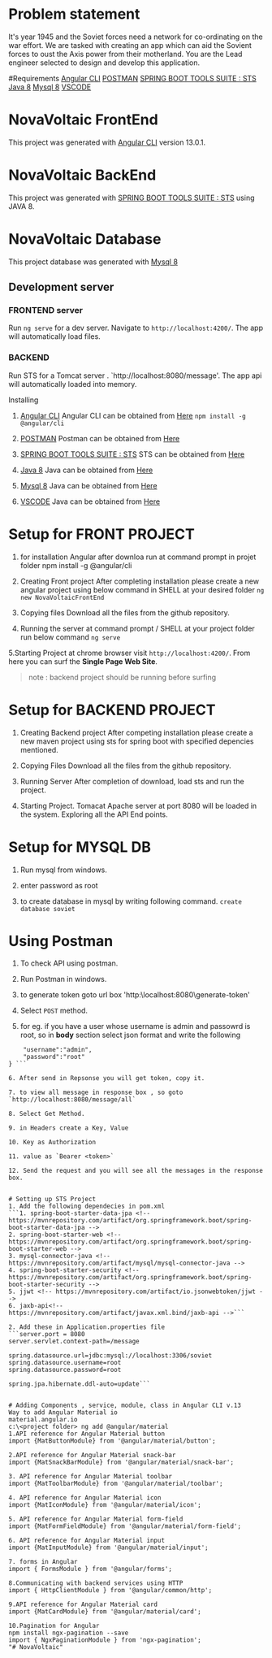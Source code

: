 # Problem statement
It's year 1945 and the Soviet forces need a network for co-ordinating on the war effort. We are tasked with creating an app which can aid the Sovient forces to oust the Axis power from their motherland. You are the Lead engineer selected to design and develop this application.

#Requirements
[Angular CLI](https://github.com/angular/angular-cli)
[POSTMAN](https://www.postman.com/downloads/)
[SPRING BOOT TOOLS SUITE : STS](https://spring.io/tools)
[Java 8](https://www.oracle.com/java/technologies/downloads/)
[Mysql 8](https://dev.mysql.com/downloads/mysql/)
[VSCODE](https://code.visualstudio.com/download)

# NovaVoltaic FrontEnd

This project was generated with [Angular CLI](https://github.com/angular/angular-cli) version 13.0.1.

# NovaVoltaic BackEnd

This project was generated with [SPRING BOOT TOOLS SUITE : STS](https://spring.io/tools) using JAVA 8.

# NovaVoltaic Database

This project database was generated with [Mysql 8](https://dev.mysql.com/downloads/mysql/)

## Development server

### FRONTEND server 
Run `ng serve` for a dev server. Navigate to `http://localhost:4200/`. The app will automatically load files.

### BACKEND
Run STS for a Tomcat server . `http://localhost:8080/message'. The app api will automatically loaded into memory. 

Installing
1. [Angular CLI](https://github.com/angular/angular-cli)
Angular CLI can be obtained from [Here](https://github.com/angular/angular-cli)
``` npm install -g @angular/cli ```
2. [POSTMAN](https://www.postman.com/downloads/)
Postman can be obtained from [Here](https://www.postman.com/downloads/)

3. [SPRING BOOT TOOLS SUITE : STS](https://spring.io/tools)
STS can be obtained from [Here](https://spring.io/tools)

4. [Java 8](https://www.oracle.com/java/technologies/downloads/)
Java can be obtained from [Here](https://www.oracle.com/java/technologies/downloads/)

5. [Mysql 8](https://dev.mysql.com/downloads/mysql/)
Java can be obtained from [Here](https://dev.mysql.com/downloads/mysql/)

6. [VSCODE](https://code.visualstudio.com/download)
Java can be obtained from [Here](https://code.visualstudio.com/download)

# Setup for FRONT PROJECT 
1. for installation Angular after downloa run at command prompt in projet folder
npm install -g @angular/cli

2. Creating Front project
After completing installation please create a new angular project using below command in SHELL at your desired folder
 ```ng new NovaVoltaicFrontEnd```
 
3. Copying files 
Download all the files from the github repository.

4. Running the server
at command prompt / SHELL at your project folder run below command
```ng serve```

5.Starting Project
at chrome browser visit `http://localhost:4200/`. From here you can surf the **Single Page Web Site**.
>note : backend project should be running before surfing

# Setup for BACKEND PROJECT
1. Creating Backend project
 After competing installation please create a new maven project using sts for spring boot with specified depencies mentioned.

 2. Copying Files
 Download all the files from the github repository.

 3. Running Server
 After completion of download, load sts and run the project.

 4. Starting Project.
 Tomacat Apache server at port 8080 will be loaded in the system. Exploring all the API End points.

 # Setup for MYSQL DB
 1. Run mysql from windows.

 2. enter password as root

 3. to create database in mysql by writing following command.
 ``` create database soviet ```
 
 # Using Postman
 1. To check API using postman.

 2. Run Postman in windows.

 3. to generate token goto url box 'http:\\localhost:8080\generate-token'

 4. Select `POST` method.

 5. for eg. if you have a user whose username is admin and passowrd is root, so in **body** section select json format and write the following
 ``` { 
     "username":"admin",
     "password":"root"
 } ```
 
 6. After send in Repsonse you will get token, copy it.

 7. to view all message in response box , so goto `http://localhost:8080/message/all`

 8. Select Get Method.

 9. in Headers create a Key, Value

 10. Key as Authorization

 11. value as `Bearer <token>`

 12. Send the request and you will see all the messages in the response box.


# Setting up STS Project
1. Add the following dependecies in pom.xml
```1. spring-boot-starter-data-jpa <!-- https://mvnrepository.com/artifact/org.springframework.boot/spring-boot-starter-data-jpa -->
2. spring-boot-starter-web <!-- https://mvnrepository.com/artifact/org.springframework.boot/spring-boot-starter-web -->
3. mysql-connector-java <!-- https://mvnrepository.com/artifact/mysql/mysql-connector-java -->
4. spring-boot-starter-security <!-- https://mvnrepository.com/artifact/org.springframework.boot/spring-boot-starter-security -->
5. jjwt <!-- https://mvnrepository.com/artifact/io.jsonwebtoken/jjwt --> 
6. jaxb-api<!-- https://mvnrepository.com/artifact/javax.xml.bind/jaxb-api -->```

2. Add these in Application.properties file
```server.port = 8080
server.servlet.context-path=/message

spring.datasource.url=jdbc:mysql://localhost:3306/soviet
spring.datasource.username=root
spring.datasource.password=root

spring.jpa.hibernate.ddl-auto=update```


# Adding Components , service, module, class in Angular CLI v.13
Way to add Angular Material io
material.angular.io
c:\<project folder> ng add @angular/material
1.API reference for Angular Material button
import {MatButtonModule} from '@angular/material/button';

2.API reference for Angular Material snack-bar
import {MatSnackBarModule} from '@angular/material/snack-bar';

3. API reference for Angular Material toolbar
import {MatToolbarModule} from '@angular/material/toolbar';

4. API reference for Angular Material icon
import {MatIconModule} from '@angular/material/icon';

5. API reference for Angular Material form-field
import {MatFormFieldModule} from '@angular/material/form-field';

6. API reference for Angular Material input
import {MatInputModule} from '@angular/material/input';

7. forms in Angular
import { FormsModule } from '@angular/forms';

8.Communicating with backend services using HTTP
import { HttpClientModule } from '@angular/common/http';

9.API reference for Angular Material card
import {MatCardModule} from '@angular/material/card';

10.Pagination for Angular
npm install ngx-pagination --save
import { NgxPaginationModule } from 'ngx-pagination';
"# NovaVoltaic" 
